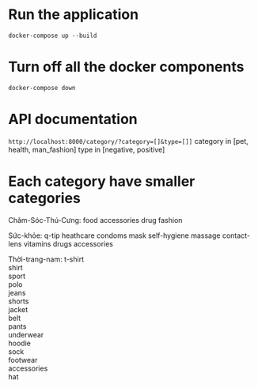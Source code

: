 # Run the application
```docker-compose up --build```
# Turn off all the docker components
```docker-compose down```
# API documentation
```http://localhost:8000/category/?category=[]&type=[]]```
category in [pet, health, man_fashion]
type in [negative, positive]

# Each category have smaller categories

Chăm-Sóc-Thú-Cưng:
      food
      accessories
      drug
      fashion

Sức-khỏe:
      q-tip
      heathcare
      condoms
      mask
      self-hygiene
      massage
      contact-lens
      vitamins
      drugs
      accessories

Thời-trang-nam:
      t-shirt       
      shirt         
      sport          
      polo           
      jeans          
      shorts         
      jacket         
      belt           
      pants           
      underwear       
      hoodie          
      sock            
      footwear         
      accessories      
      hat              
 